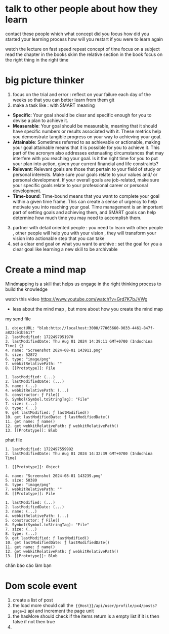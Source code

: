 # talk to other people about how they learn 
contact these people  which 
what concept did you focus 
how did you started your learning process 
how will you restart if you were to learn again  

watch the lecture on fast speed 
repeat concept of time focus on a subject 
read the chapter in the books skim the relative  section in the book   focus on the right thing in the right time 



# big picture thinker  
1. focus on the trial and error  : reflect  on your failure each day of the weeks so that you can better learn from them git 
2. make a task like : with SMART  meaning  
- **Specific**: Your goal should be clear and specific enough for you to devise a plan to achieve it.
- **Measurable**: Your goal should be measurable, meaning that it should have specific numbers or results associated with it. These metrics help you demonstrate tangible progress on your way to achieving your goal.
- **Attainable**: Sometimes referred to as achievable or actionable, making your goal attainable means that it is possible for you to achieve it. This part of the acronym also addresses extenuating circumstances that may interfere with you reaching your goal. Is it the right time for you to put your plan into action, given your current financial and life constraints?
- **Relevant**: Relevant goals are those that pertain to your field of study or personal interests. Make sure your goals relate to your values and/ or personal development. If your overall goals are job-related, make sure your specific goals relate to your professional career or personal development.
- **Time-bound**: Time-bound means that you want to complete your goal within a given time frame. This can create a sense of urgency to help motivate you into reaching your goal. Time management is an important part of setting goals and achieving them, and SMART goals can help determine how much time you may need to accomplish them. 
3. partner with detail  oriented people  : you need to learn with other people , other people will help  you with your vision , they will transform your vision into actionable step that you can take 
4. set a clear end goal on what you want to archive :  set the goal  for you a clear goal like learning a new skill to be archivable 

# Create a mind map  
Mindmapping is a skill that helps us engage   in the right thinking process to build the knowledge 

watch this video https://www.youtube.com/watch?v=Grd7K7bJVWg
- less about the mind map ,  but more about how you create the  mind map 




my send file 
```
1. objectURL: "blob:http://localhost:3000/77065660-9033-4461-847f-a823ce1b5617"
2. lastModified: 1722497951970
3. lastModifiedDate: Thu Aug 01 2024 14:39:11 GMT+0700 (Indochina Time) {}
4. name: "Screenshot 2024-08-01 143911.png"
5. size: 52872
6. type: "image/png"
7. webkitRelativePath: ""
8. [[Prototype]]: File

1. lastModified: (...)
2. lastModifiedDate: (...)
3. name: (...)
4. webkitRelativePath: (...)
5. constructor: ƒ File()
6. Symbol(Symbol.toStringTag): "File"
7. size: (...)
8. type: (...)
9. get lastModified: ƒ lastModified()
10. get lastModifiedDate: ƒ lastModifiedDate()
11. get name: ƒ name()
12. get webkitRelativePath: ƒ webkitRelativePath()
13. [[Prototype]]: Blob
```


phat file 
```
1. lastModified: 1722497559992
2. lastModifiedDate: Thu Aug 01 2024 14:32:39 GMT+0700 (Indochina Time)

1. [[Prototype]]: Object

4. name: "Screenshot 2024-08-01 143239.png"
5. size: 50380
6. type: "image/png"
7. webkitRelativePath: ""
8. [[Prototype]]: File

1. lastModified: (...)
2. lastModifiedDate: (...)
3. name: (...)
4. webkitRelativePath: (...)
5. constructor: ƒ File()
6. Symbol(Symbol.toStringTag): "File"
7. size: (...)
8. type: (...)
9. get lastModified: ƒ lastModified()
10. get lastModifiedDate: ƒ lastModifiedDate()
11. get name: ƒ name()
12. get webkitRelativePath: ƒ webkitRelativePath()
13. [[Prototype]]: Blob
```

chăn báo cáo   làm bạn 


# Dom scole event   
1. create  a list of post 
2. the load more should call the`  {{Host}}/api/user/profile/px4/posts?page=2 ` api and increment the   page unit  
3. the hasMore  should  check if the items return is a  empty   list  if   it is then false if not then true 
4. 